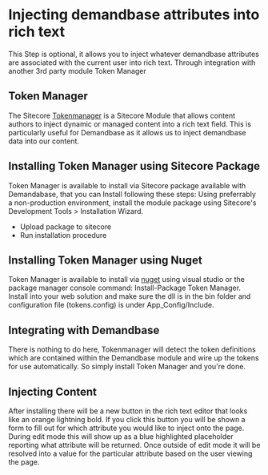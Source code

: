 # Injecting demandbase attributes into rich text
This Step is optional, it allows you to inject whatever demandbase attributes are associated with the current user into rich text. Through integration with another 3rd party module Token Manager

## Token Manager
The Sitecore [Tokenmanager](https://github.com/JeffDarchuk/SCTokenManager) is a Sitecore Module that allows content authors to inject dynamic or managed content into a rich text field.
This is particularly useful for Demandbase as it allows us to inject demandbase data into our content.

## Installing Token Manager using Sitecore Package
Token Manager is available to install via Sitecore package available with Demandabase, that you can Install following these steps:
Using preferrably a non-production environment, install the module package using Sitecore's Development Tools > Installation Wizard.
* Upload package to sitecore
* Run installation procedure

## Installing Token Manager using Nuget
Token Manager is available to install via [nuget](https://www.nuget.org/packages/TokenManager) using visual studio or the package manager console command: Install-Package Token Manager.
Install into your web solution and make sure the dll is in the bin folder and configuration file (tokens.config) is under App_Config/Include.

## Integrating with Demandbase
There is nothing to do here, Tokenmanager will detect the token definitions which are contained within the Demandbase module and wire up the tokens for use automatically.  So simply install Token Manager and you're done.

## Injecting Content
After installing there will be a new button in the rich text editor that looks like an orange lightning bold.  If you click this button you will be shown a form to fill out for which attribute you would like to inject onto the page.
During edit mode this will show up as a blue highlighted placeholder reporting what attribute will be returned.  Once outside of edit mode it will be resolved into a value for the particular attribute based on the user viewing the page.
